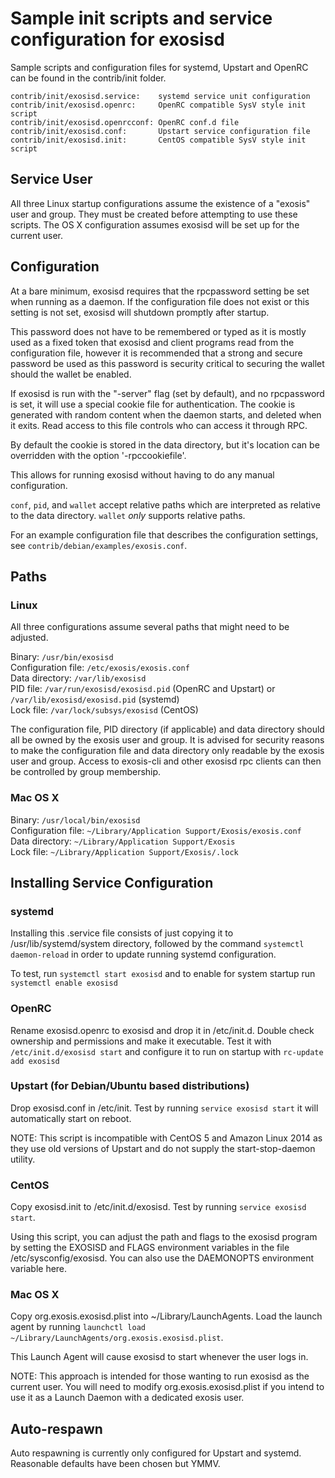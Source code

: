 Sample init scripts and service configuration for exosisd
==========================================================

Sample scripts and configuration files for systemd, Upstart and OpenRC
can be found in the contrib/init folder.

    contrib/init/exosisd.service:    systemd service unit configuration
    contrib/init/exosisd.openrc:     OpenRC compatible SysV style init script
    contrib/init/exosisd.openrcconf: OpenRC conf.d file
    contrib/init/exosisd.conf:       Upstart service configuration file
    contrib/init/exosisd.init:       CentOS compatible SysV style init script

Service User
---------------------------------

All three Linux startup configurations assume the existence of a "exosis" user
and group.  They must be created before attempting to use these scripts.
The OS X configuration assumes exosisd will be set up for the current user.

Configuration
---------------------------------

At a bare minimum, exosisd requires that the rpcpassword setting be set
when running as a daemon.  If the configuration file does not exist or this
setting is not set, exosisd will shutdown promptly after startup.

This password does not have to be remembered or typed as it is mostly used
as a fixed token that exosisd and client programs read from the configuration
file, however it is recommended that a strong and secure password be used
as this password is security critical to securing the wallet should the
wallet be enabled.

If exosisd is run with the "-server" flag (set by default), and no rpcpassword is set,
it will use a special cookie file for authentication. The cookie is generated with random
content when the daemon starts, and deleted when it exits. Read access to this file
controls who can access it through RPC.

By default the cookie is stored in the data directory, but it's location can be overridden
with the option '-rpccookiefile'.

This allows for running exosisd without having to do any manual configuration.

`conf`, `pid`, and `wallet` accept relative paths which are interpreted as
relative to the data directory. `wallet` *only* supports relative paths.

For an example configuration file that describes the configuration settings,
see `contrib/debian/examples/exosis.conf`.

Paths
---------------------------------

### Linux

All three configurations assume several paths that might need to be adjusted.

Binary:              `/usr/bin/exosisd`  
Configuration file:  `/etc/exosis/exosis.conf`  
Data directory:      `/var/lib/exosisd`  
PID file:            `/var/run/exosisd/exosisd.pid` (OpenRC and Upstart) or `/var/lib/exosisd/exosisd.pid` (systemd)  
Lock file:           `/var/lock/subsys/exosisd` (CentOS)  

The configuration file, PID directory (if applicable) and data directory
should all be owned by the exosis user and group.  It is advised for security
reasons to make the configuration file and data directory only readable by the
exosis user and group.  Access to exosis-cli and other exosisd rpc clients
can then be controlled by group membership.

### Mac OS X

Binary:              `/usr/local/bin/exosisd`  
Configuration file:  `~/Library/Application Support/Exosis/exosis.conf`  
Data directory:      `~/Library/Application Support/Exosis`  
Lock file:           `~/Library/Application Support/Exosis/.lock`  

Installing Service Configuration
-----------------------------------

### systemd

Installing this .service file consists of just copying it to
/usr/lib/systemd/system directory, followed by the command
`systemctl daemon-reload` in order to update running systemd configuration.

To test, run `systemctl start exosisd` and to enable for system startup run
`systemctl enable exosisd`

### OpenRC

Rename exosisd.openrc to exosisd and drop it in /etc/init.d.  Double
check ownership and permissions and make it executable.  Test it with
`/etc/init.d/exosisd start` and configure it to run on startup with
`rc-update add exosisd`

### Upstart (for Debian/Ubuntu based distributions)

Drop exosisd.conf in /etc/init.  Test by running `service exosisd start`
it will automatically start on reboot.

NOTE: This script is incompatible with CentOS 5 and Amazon Linux 2014 as they
use old versions of Upstart and do not supply the start-stop-daemon utility.

### CentOS

Copy exosisd.init to /etc/init.d/exosisd. Test by running `service exosisd start`.

Using this script, you can adjust the path and flags to the exosisd program by
setting the EXOSISD and FLAGS environment variables in the file
/etc/sysconfig/exosisd. You can also use the DAEMONOPTS environment variable here.

### Mac OS X

Copy org.exosis.exosisd.plist into ~/Library/LaunchAgents. Load the launch agent by
running `launchctl load ~/Library/LaunchAgents/org.exosis.exosisd.plist`.

This Launch Agent will cause exosisd to start whenever the user logs in.

NOTE: This approach is intended for those wanting to run exosisd as the current user.
You will need to modify org.exosis.exosisd.plist if you intend to use it as a
Launch Daemon with a dedicated exosis user.

Auto-respawn
-----------------------------------

Auto respawning is currently only configured for Upstart and systemd.
Reasonable defaults have been chosen but YMMV.
